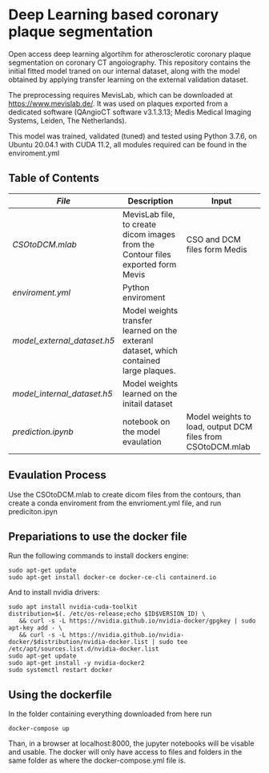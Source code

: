 # Deep Learning based coronary plaque segmentation

Open access deep learning algortihm for atherosclerotic coronary plaque segmentation on coronary CT angoiography. This repository contains the initial fitted model traned on our internal dataset, along with the model obtained by applying transfer learning on the external validation dataset. 

The preprocessing requires MevisLab, which can be downloaded at https://www.mevislab.de/. It was used on plaques exported from a dedicated software (QAngioCT software v3.1.3.13; Medis Medical Imaging Systems, Leiden, The Netherlands).


This model was trained, validated (tuned) and tested using Python 3.7.6, on Ubuntu 20.04.1 with CUDA 11.2, all modules required can be found in the enviroment.yml

## Table of Contents
| *File* |Description|Input|
| ----------- | ----------- |----------- |
| *CSOtoDCM.mlab* | MevisLab file, to create dicom images from the Contour files exported form Mevis |CSO and DCM files form Medis |
| *enviroment.yml* | Python enviroment ||
| *model_external_dataset.h5* | Model weights transfer learned on the exteranl dataset, which contained large plaques. ||
| *model_internal_dataset.h5* | Model weights learned on the initail dataset ||
| *prediction.ipynb* | notebook on the model evaulation |Model weights to load, output DCM files from CSOtoDCM.mlab|

## Evaulation Process
Use the CSOtoDCM.mlab to create dicom files from the contours, than create a conda enviroment from the envrioment.yml file, and run prediciton.ipyn

## Prepariations to use the docker file
Run the following commands to install dockers engine:
```
sudo apt-get update
sudo apt-get install docker-ce docker-ce-cli containerd.io
```
And to install nvidia drivers:
```
sudo apt install nvidia-cuda-toolkit
distribution=$(. /etc/os-release;echo $ID$VERSION_ID) \
   && curl -s -L https://nvidia.github.io/nvidia-docker/gpgkey | sudo apt-key add - \
   && curl -s -L https://nvidia.github.io/nvidia-docker/$distribution/nvidia-docker.list | sudo tee /etc/apt/sources.list.d/nvidia-docker.list
sudo apt-get update
sudo apt-get install -y nvidia-docker2
sudo systemctl restart docker
```
## Using the dockerfile
In the folder containing everything downloaded from here run 
```
docker-compose up
```
Than, in a browser at localhost:8000, the jupyter notebooks will be visable and usable. The docker will only have access to files and folders in the same folder as where the docker-compose.yml file is.
